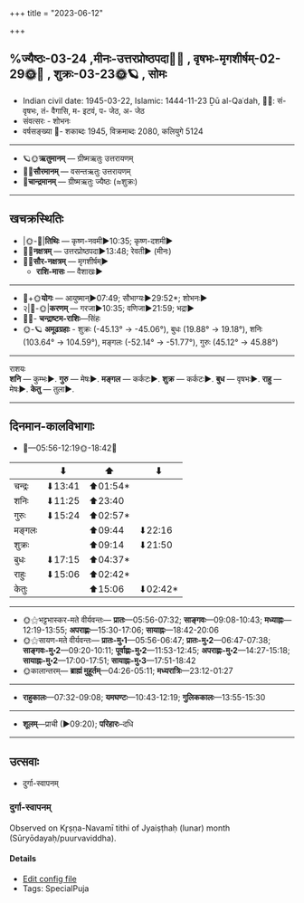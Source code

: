 +++
title = "2023-06-12"

+++

## %ज्यैष्ठः-03-24  ,मीनः-उत्तरप्रोष्ठपदा🌛🌌  ,  वृषभः-मृगशीर्षम्-02-29🌞🌌  ,  शुक्रः-03-23🌞🪐  , सोमः
- Indian civil date: 1945-03-22, Islamic: 1444-11-23 Ḏū al-Qaʿdah, 🌌🌞: सं- वृषभः, तं- वैगासि, म- इटवं, प- जेठ, अ- जेठ
- संवत्सरः - शोभनः
- वर्षसङ्ख्या 🌛- शकाब्दः 1945, विक्रमाब्दः 2080, कलियुगे 5124
___________________
- 🪐🌞**ऋतुमानम्** — ग्रीष्मऋतुः उत्तरायणम्
- 🌌🌞**सौरमानम्** — वसन्तऋतुः उत्तरायणम्
- 🌛**चान्द्रमानम्** — ग्रीष्मऋतुः ज्यैष्ठः (≈शुक्रः)
___________________


## खचक्रस्थितिः
- |🌞-🌛|**तिथिः** — कृष्ण-नवमी►10:35; कृष्ण-दशमी►  
- 🌌🌛**नक्षत्रम्** — उत्तरप्रोष्ठपदा►13:48; रेवती► (मीनः)  
- 🌌🌞**सौर-नक्षत्रम्** — मृगशीर्षम्►  
  - **राशि-मासः** — वैशाखः► 
___________________
- 🌛+🌞**योगः** — आयुष्मान्►07:49; सौभाग्यः►29:52*; शोभनः►  
- २|🌛-🌞|**करणम्** — गरजा►10:35; वणिजा►21:59; भद्रा►  
- 🌌🌛- **चन्द्राष्टम-राशिः**—सिंहः  
- 🌞-🪐 **अमूढग्रहाः** - शुक्रः (-45.13° → -45.06°), बुधः (19.88° → 19.18°), शनिः (103.64° → 104.59°), मङ्गलः (-52.14° → -51.77°), गुरुः (45.12° → 45.88°)
___________________
राशयः  
**शनि** — कुम्भः►. **गुरु** — मेषः►. **मङ्गल** — कर्कटः►. **शुक्र** — कर्कटः►. **बुध** — वृषभः►. **राहु** — मेषः►. **केतु** — तुला►. 
___________________


## दिनमान-कालविभागाः
- 🌅—05:56-12:19🌞-18:42🌇  

|      |⬇     |⬆     |⬇     |
|------|-----|-----|------|
|चन्द्रः|⬇13:41 |⬆01:54*|     |
|शनिः   |⬇11:25 |⬆23:40 |     |
|गुरुः  |⬇15:24 |⬆02:57*|     |
|मङ्गलः |     |⬆09:44 |⬇22:16 |
|शुक्रः |     |⬆09:14 |⬇21:50 |
|बुधः   |⬇17:15 |⬆04:37*|     |
|राहुः  |⬇15:06 |⬆02:42*|     |
|केतुः  |     |⬆15:06 |⬇02:42*|
___________________
- 🌞⚝भट्टभास्कर-मते वीर्यवन्तः— **प्रातः**—05:56-07:32; **साङ्गवः**—09:08-10:43; **मध्याह्नः**—12:19-13:55; **अपराह्णः**—15:30-17:06; **सायाह्नः**—18:42-20:06  
- 🌞⚝सायण-मते वीर्यवन्तः— **प्रातः-मु॰1**—05:56-06:47; **प्रातः-मु॰2**—06:47-07:38; **साङ्गवः-मु॰2**—09:20-10:11; **पूर्वाह्णः-मु॰2**—11:53-12:45; **अपराह्णः-मु॰2**—14:27-15:18; **सायाह्नः-मु॰2**—17:00-17:51; **सायाह्नः-मु॰3**—17:51-18:42  
- 🌞कालान्तरम्— **ब्राह्मं मुहूर्तम्**—04:26-05:11; **मध्यरात्रिः**—23:12-01:27  
___________________
- **राहुकालः**—07:32-09:08; **यमघण्टः**—10:43-12:19; **गुलिककालः**—13:55-15:30  
___________________
- **शूलम्**—प्राची (►09:20); **परिहारः**–दधि  
___________________

## उत्सवाः
- दुर्गा-स्वापनम्
### दुर्गा-स्वापनम्

Observed on Kr̥ṣṇa-Navamī tithi of Jyaiṣṭhaḥ (lunar) month (Sūryōdayaḥ/puurvaviddha). 



#### Details
- [Edit config file](https://github.com/jyotisham/adyatithi/blob/master/devatA/shakti/lunar_month/tithi/03/24/durgA-svApanam.toml)
- Tags: SpecialPuja


